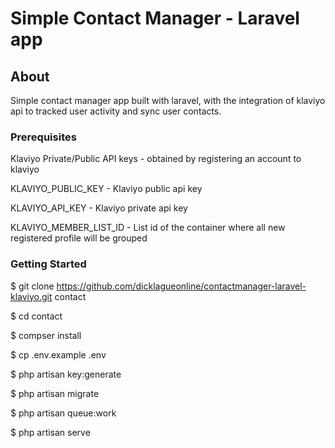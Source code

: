 # Simple Contact Manager - Laravel app

## About

Simple contact manager app built with laravel, with the integration of klaviyo api to tracked user activity and sync user contacts.

### Prerequisites

Klaviyo Private/Public API keys - obtained by registering an account to klaviyo

KLAVIYO_PUBLIC_KEY - Klaviyo public api key

KLAVIYO_API_KEY - Klaviyo private api key

KLAVIYO_MEMBER_LIST_ID - List id of the container where all new registered profile will be grouped

### Getting Started

$ git clone <https://github.com/dicklagueonline/contactmanager-laravel-klaviyo.git> contact

$ cd contact

$ compser install

$ cp .env.example .env

$ php artisan key:generate

$ php artisan migrate

$ php artisan queue:work

$ php artisan serve

